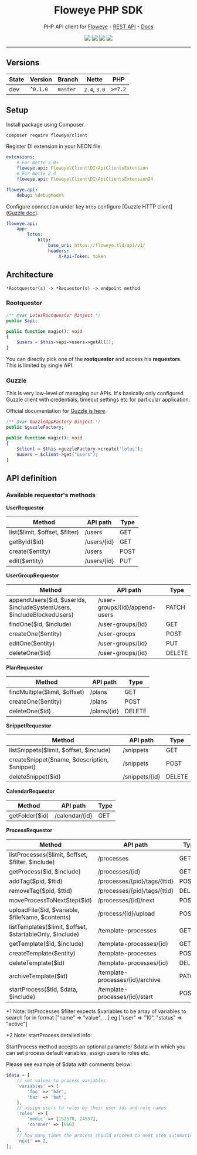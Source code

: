 <h1 align="center">Floweye PHP SDK</h1>

<p align="center">PHP API client for <a href="https://floweye.app">Floweye</a> - <a href="https://api.floweye.app">REST API</a> - <a href="https://docs.floweye.app">Docs</a></p>

<p align=center>
  <a href="https://github.com/flowsource/floweye-client/actions"><img src="https://badgen.net/github/checks/flowsource/floweye-client/master?cache=300"></a>
  <a href="https://coveralls.io/r/flowsource/floweye-client"><img src="https://badgen.net/coveralls/c/github/flowsource/floweye-client?cache=300"></a>
  <a href="https://packagist.org/packages/floweye/client"><img src="https://badgen.net/packagist/dm/floweye/client"></a>
  <a href="https://packagist.org/packages/floweye/client"><img src="https://badgen.net/packagist/v/floweye/client"></a>
<p>

-----

## Versions

| State  | Version      | Branch   | Nette        | PHP     |
|--------|--------------|----------|--------------|---------|
| dev    | `^0.1.0`     | `master` | `2.4`, `3.0` | `>=7.2` |

## Setup

Install package using Composer.

```bash
composer require floweye/client
```

Register DI extension in your NEON file.

```yaml
extensions:
    # For Nette 3.0+
    floweye.api: Floweye\Client\DI\ApiClientsExtension
    # For Nette 2.4
    floweye.api: Floweye\Client\DI\ApiClientsExtension24

floweye.api:
    debug: %debugMode%
```

Configure connection under key `http` configure [Guzzle HTTP client]([Guzzle doc](https://guzzle.readthedocs.io/en/latest/quickstart.html)).

```yaml
floweye.api:
    app:
        lotus:
            http:
                base_uri: https://floweye.tld/api/v1/
                headers:
                    X-Api-Token: token
```

## Architecture

```
*Rootquestor(s) -> *Requestor(s) -> endpoint method
```

### Rootquestor

```php
/** @var LotusRootquestor @inject */
public $api;

public function magic(): void
{
    $users = $this->api->users->getAll();
}
```

You can directly pick one of the **rootquestor** and access his **requestors**. This is limited by single API.

### Guzzle

This is very low-level of managing our APIs. It's basically only configured
Guzzle client with credentials, timeout settings etc for particular application.

Official documentation for [Guzzle is here](https://guzzle.readthedocs.io/en/latest/quickstart.html).

```php
/** @var GuzzleAppFactory @inject */
public $guzzleFactory;

public function magic(): void
{
    $client = $this->guzzleFactory->create('lotus');
    $users = $client->get("users");
}
```

## API definition

### Available requestor's methods

**UserRequestor**

| Method                         | API path                    | Type   |
| ------------------------------ | --------------------------- | ------ |
| list($limit, $offset, $filter) | /users                      | GET    |
| getById($id)                   | /users/{id}                 | GET    |
| create($entity)                | /users                      | POST   |
| edit($entity)                  | /users/{id}                 | PUT    |

**UserGroupRequestor**

| Method                                                                | API path                       | Type   |
| --------------------------------------------------------------------- | ------------------------------ | ------ |
| appendUsers($id, $userIds, $includeSystemUsers, $includeBlockedUsers) | /user-groups/{id}/append-users | PATCH  |
| findOne($id, $include)                                                | /user-groups/{id}              | GET    |
| createOne($entity)                                                    | /user-groups                   | POST   |
| editOne($entity)                                                      | /user-groups/{id}              | PUT    |
| deleteOne($id)                                                        | /user-groups/{id}              | DELETE |

**PlanRequestor**

| Method                        | API path    | Type   |
| ----------------------------- | ----------- | ------ |
| findMultiple($limit, $offset) | /plans      | GET    |
| createOne($entity)            | /plans      | POST   |
| deleteOne($id)                | /plans/{id} | DELETE |

**SnippetRequestor**

| Method                                       | API path       | Type   |
| -------------------------------------------- | -------------- | ------ |
| listSnippets($limit, $offset, $include)      | /snippets      | GET    |
| createSnippet($name, $description, $snippet) | /snippets      | POST   |
| deleteSnippet($id)                           | /snippets/{id} | DELETE |

**CalendarRequestor**

| Method         | API path       | Type   |
| -------------- | -------------- | ------ |
| getFolder($id) | /calendar/{id} | GET    |

**ProcessRequestor**

| Method                                                    | API path                           | Type   |
| ----------------------------------------------------------| ---------------------------------- | ------ |
| listProcesses($limit, $offset, $filter, $include)         | /processes                         | GET    |
| getProcess($id, $include)                                 | /processes/{id}                    | GET    |
| addTag($pid, $ttid)                                       | /processes/{pid}/tags/{ttid}       | POST   |
| removeTag($pid, $ttid)                                    | /processes/{pid}/tags/{ttid}       | DELETE |
| moveProcessToNextStep($id)                                | /processes/{id}/next               | POST   |
| uploadFile($id, $variable, $fileName, $contents)          | /process/{id}/upload               | POST   |
| listTemplates($limit, $offset, $startableOnly, $include)  | /template-processes                | GET    |
| getTemplate($id, $include)                                | /template-processes/{id}           | GET    |
| createTemplate($entity)                                   | /template-processes                | POST   |
| deleteTemplate($id)                                       | /template-processes/{id}           | DELETE |
| archiveTemplate($id)                                      | /template-processes/{id}/archive   | PATCH  |
| startProcess($tid, $data, $include)                       | /template-processes/{id}/start     | POST   |

*1 Note: listProcesses $filter expects $variables to be array of variables to search for in format ["name" => "value", ...] eg ["user" => "10", "status" => "active"]

*2 Note: startProcess detailed info:

StartProcess method accepts an optional parameter $data with which you can set process default variables, assign users to roles etc.

Please see example of $data with comments below:

```php
$data = [
    // set values to process variables
    'variables' => [
        'foo' => 'bar',
        'baz' => 'bat',
    ],
    // assign users to roles by their user ids and role names
    'roles' => [
        'medic' => [152578, 24557],
        'coroner' => [666]
    ],
    // how many times the process should proceed to next step automatically
    'next' => 2,
];
```
